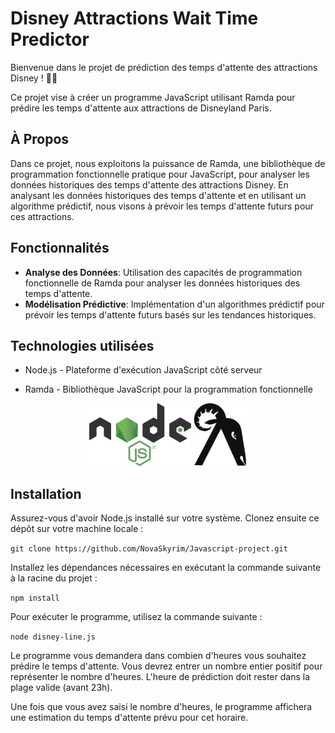 # Disney Attractions Wait Time Predictor

Bienvenue dans le projet de prédiction des temps d'attente des attractions Disney ! 🎢✨

Ce projet vise à créer un programme JavaScript utilisant Ramda pour prédire les temps d'attente aux attractions de Disneyland Paris.

## À Propos

Dans ce projet, nous exploitons la puissance de Ramda, une bibliothèque de programmation fonctionnelle pratique pour JavaScript, pour analyser les données historiques des temps d'attente des attractions Disney. En analysant les données historiques des temps d'attente et en utilisant un algorithme prédictif, nous visons à prévoir les temps d'attente futurs pour ces attractions.

## Fonctionnalités

- **Analyse des Données**: Utilisation des capacités de programmation fonctionnelle de Ramda pour analyser les données historiques des temps d'attente.
- **Modélisation Prédictive**: Implémentation d'un algorithmes prédictif pour prévoir les temps d'attente futurs basés sur les tendances historiques.

## Technologies utilisées

- Node.js - Plateforme d'exécution JavaScript côté serveur

- Ramda - Bibliothèque JavaScript pour la programmation fonctionnelle

<div style="text-align: center;">
  <img src="NodeJSLogo.png" alt="Node.js Logo" style="height: 100px;">
  <img src="RamdaLogo.png" alt="Ramda Logo" style="height: 100px;">
</div>

## Installation

Assurez-vous d'avoir Node.js installé sur votre système. Clonez ensuite ce dépôt sur votre machine locale :

`git clone https://github.com/NovaSkyrim/Javascript-project.git`

Installez les dépendances nécessaires en exécutant la commande suivante à la racine du projet :

`npm install`

Pour exécuter le programme, utilisez la commande suivante :

`node disney-line.js`

Le programme vous demandera dans combien d'heures vous souhaitez prédire le temps d'attente. Vous devrez entrer un nombre entier positif pour représenter le nombre d'heures. L'heure de prédiction doit rester dans la plage valide (avant 23h).

Une fois que vous avez saisi le nombre d'heures, le programme affichera une estimation du temps d'attente prévu pour cet horaire.









